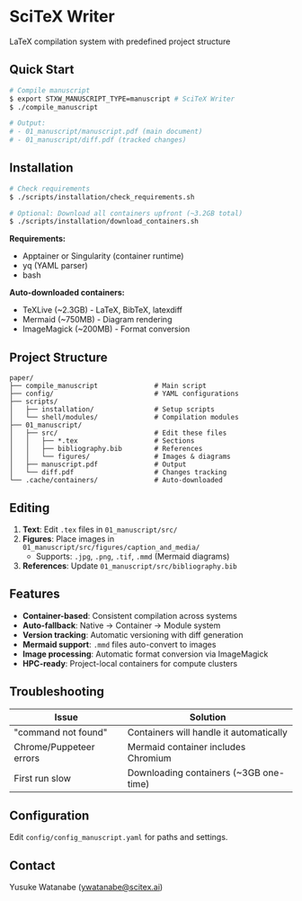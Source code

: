 <!-- ---
!-- Timestamp: 2025-09-26 22:43:59
!-- Author: ywatanabe
!-- File: /ssh:sp:/home/ywatanabe/proj/neurovista/paper/README.md
!-- --- -->

# SciTeX Writer

LaTeX compilation system with predefined project structure

## Quick Start

```bash
# Compile manuscript
$ export STXW_MANUSCRIPT_TYPE=manuscript # SciTeX Writer
$ ./compile_manuscript

# Output: 
# - 01_manuscript/manuscript.pdf (main document)
# - 01_manuscript/diff.pdf (tracked changes)
```

## Installation

```bash
# Check requirements
$ ./scripts/installation/check_requirements.sh

# Optional: Download all containers upfront (~3.2GB total)
$ ./scripts/installation/download_containers.sh
```

**Requirements:**
- Apptainer or Singularity (container runtime)
- yq (YAML parser)
- bash

**Auto-downloaded containers:**
- TeXLive (~2.3GB) - LaTeX, BibTeX, latexdiff
- Mermaid (~750MB) - Diagram rendering
- ImageMagick (~200MB) - Format conversion

## Project Structure

```
paper/
├── compile_manuscript              # Main script
├── config/                         # YAML configurations
├── scripts/
│   ├── installation/               # Setup scripts
│   └── shell/modules/              # Compilation modules
├── 01_manuscript/
│   ├── src/                        # Edit these files
│   │   ├── *.tex                   # Sections
│   │   ├── bibliography.bib        # References
│   │   └── figures/                # Images & diagrams
│   ├── manuscript.pdf              # Output
│   └── diff.pdf                    # Changes tracking
└── .cache/containers/              # Auto-downloaded
```

## Editing

1. **Text**: Edit `.tex` files in `01_manuscript/src/`
2. **Figures**: Place images in `01_manuscript/src/figures/caption_and_media/`
   - Supports: `.jpg`, `.png`, `.tif`, `.mmd` (Mermaid diagrams)
3. **References**: Update `01_manuscript/src/bibliography.bib`

## Features

- **Container-based**: Consistent compilation across systems
- **Auto-fallback**: Native → Container → Module system  
- **Version tracking**: Automatic versioning with diff generation
- **Mermaid support**: `.mmd` files auto-convert to images
- **Image processing**: Automatic format conversion via ImageMagick
- **HPC-ready**: Project-local containers for compute clusters

## Troubleshooting

| Issue                   | Solution                                |
|-------------------------|-----------------------------------------|
| "command not found"     | Containers will handle it automatically |
| Chrome/Puppeteer errors | Mermaid container includes Chromium     |
| First run slow          | Downloading containers (~3GB one-time)  |

## Configuration

Edit `config/config_manuscript.yaml` for paths and settings.

## Contact

Yusuke Watanabe (ywatanabe@scitex.ai)

<!-- EOF -->